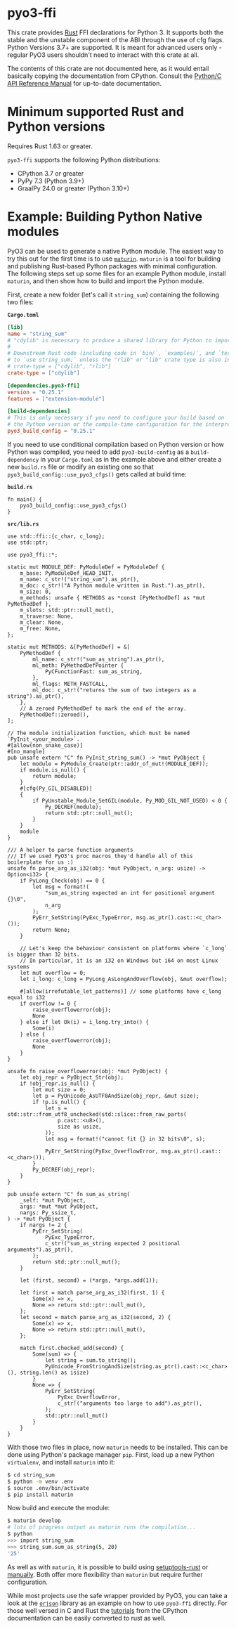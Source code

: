 # pyo3-ffi

This crate provides [Rust](https://www.rust-lang.org/) FFI declarations for Python 3.
It supports both the stable and the unstable component of the ABI through the use of cfg flags.
Python Versions 3.7+ are supported.
It is meant for advanced users only - regular PyO3 users shouldn't
need to interact with this crate at all.

The contents of this crate are not documented here, as it would entail
basically copying the documentation from CPython. Consult the [Python/C API Reference
Manual][capi] for up-to-date documentation.

# Minimum supported Rust and Python versions

Requires Rust 1.63 or greater.

`pyo3-ffi` supports the following Python distributions:
  - CPython 3.7 or greater
  - PyPy 7.3 (Python 3.9+)
  - GraalPy 24.0 or greater (Python 3.10+)

# Example: Building Python Native modules

PyO3 can be used to generate a native Python module. The easiest way to try this out for the
first time is to use [`maturin`]. `maturin` is a tool for building and publishing Rust-based
Python packages with minimal configuration. The following steps set up some files for an example
Python module, install `maturin`, and then show how to build and import the Python module.

First, create a new folder (let's call it `string_sum`) containing the following two files:

**`Cargo.toml`**

```toml
[lib]
name = "string_sum"
# "cdylib" is necessary to produce a shared library for Python to import from.
#
# Downstream Rust code (including code in `bin/`, `examples/`, and `tests/`) will not be able
# to `use string_sum;` unless the "rlib" or "lib" crate type is also included, e.g.:
# crate-type = ["cdylib", "rlib"]
crate-type = ["cdylib"]

[dependencies.pyo3-ffi]
version = "0.25.1"
features = ["extension-module"]

[build-dependencies]
# This is only necessary if you need to configure your build based on
# the Python version or the compile-time configuration for the interpreter.
pyo3_build_config = "0.25.1"
```

If you need to use conditional compilation based on Python version or how
Python was compiled, you need to add `pyo3-build-config` as a
`build-dependency` in your `Cargo.toml` as in the example above and either
create a new `build.rs` file or modify an existing one so that
`pyo3_build_config::use_pyo3_cfgs()` gets called at build time:

**`build.rs`**

```rust,ignore
fn main() {
    pyo3_build_config::use_pyo3_cfgs()
}
```

**`src/lib.rs`**
```rust,no_run
use std::ffi::{c_char, c_long};
use std::ptr;

use pyo3_ffi::*;

static mut MODULE_DEF: PyModuleDef = PyModuleDef {
    m_base: PyModuleDef_HEAD_INIT,
    m_name: c_str!("string_sum").as_ptr(),
    m_doc: c_str!("A Python module written in Rust.").as_ptr(),
    m_size: 0,
    m_methods: unsafe { METHODS as *const [PyMethodDef] as *mut PyMethodDef },
    m_slots: std::ptr::null_mut(),
    m_traverse: None,
    m_clear: None,
    m_free: None,
};

static mut METHODS: &[PyMethodDef] = &[
    PyMethodDef {
        ml_name: c_str!("sum_as_string").as_ptr(),
        ml_meth: PyMethodDefPointer {
            PyCFunctionFast: sum_as_string,
        },
        ml_flags: METH_FASTCALL,
        ml_doc: c_str!("returns the sum of two integers as a string").as_ptr(),
    },
    // A zeroed PyMethodDef to mark the end of the array.
    PyMethodDef::zeroed(),
];

// The module initialization function, which must be named `PyInit_<your_module>`.
#[allow(non_snake_case)]
#[no_mangle]
pub unsafe extern "C" fn PyInit_string_sum() -> *mut PyObject {
    let module = PyModule_Create(ptr::addr_of_mut!(MODULE_DEF));
    if module.is_null() {
        return module;
    }
    #[cfg(Py_GIL_DISABLED)]
    {
        if PyUnstable_Module_SetGIL(module, Py_MOD_GIL_NOT_USED) < 0 {
            Py_DECREF(module);
            return std::ptr::null_mut();
        }
    }
    module
}

/// A helper to parse function arguments
/// If we used PyO3's proc macros they'd handle all of this boilerplate for us :)
unsafe fn parse_arg_as_i32(obj: *mut PyObject, n_arg: usize) -> Option<i32> {
    if PyLong_Check(obj) == 0 {
        let msg = format!(
            "sum_as_string expected an int for positional argument {}\0",
            n_arg
        );
        PyErr_SetString(PyExc_TypeError, msg.as_ptr().cast::<c_char>());
        return None;
    }

    // Let's keep the behaviour consistent on platforms where `c_long` is bigger than 32 bits.
    // In particular, it is an i32 on Windows but i64 on most Linux systems
    let mut overflow = 0;
    let i_long: c_long = PyLong_AsLongAndOverflow(obj, &mut overflow);

    #[allow(irrefutable_let_patterns)] // some platforms have c_long equal to i32
    if overflow != 0 {
        raise_overflowerror(obj);
        None
    } else if let Ok(i) = i_long.try_into() {
        Some(i)
    } else {
        raise_overflowerror(obj);
        None
    }
}

unsafe fn raise_overflowerror(obj: *mut PyObject) {
    let obj_repr = PyObject_Str(obj);
    if !obj_repr.is_null() {
        let mut size = 0;
        let p = PyUnicode_AsUTF8AndSize(obj_repr, &mut size);
        if !p.is_null() {
            let s = std::str::from_utf8_unchecked(std::slice::from_raw_parts(
                p.cast::<u8>(),
                size as usize,
            ));
            let msg = format!("cannot fit {} in 32 bits\0", s);

            PyErr_SetString(PyExc_OverflowError, msg.as_ptr().cast::<c_char>());
        }
        Py_DECREF(obj_repr);
    }
}

pub unsafe extern "C" fn sum_as_string(
    _self: *mut PyObject,
    args: *mut *mut PyObject,
    nargs: Py_ssize_t,
) -> *mut PyObject {
    if nargs != 2 {
        PyErr_SetString(
            PyExc_TypeError,
            c_str!("sum_as_string expected 2 positional arguments").as_ptr(),
        );
        return std::ptr::null_mut();
    }

    let (first, second) = (*args, *args.add(1));

    let first = match parse_arg_as_i32(first, 1) {
        Some(x) => x,
        None => return std::ptr::null_mut(),
    };
    let second = match parse_arg_as_i32(second, 2) {
        Some(x) => x,
        None => return std::ptr::null_mut(),
    };

    match first.checked_add(second) {
        Some(sum) => {
            let string = sum.to_string();
            PyUnicode_FromStringAndSize(string.as_ptr().cast::<c_char>(), string.len() as isize)
        }
        None => {
            PyErr_SetString(
                PyExc_OverflowError,
                c_str!("arguments too large to add").as_ptr(),
            );
            std::ptr::null_mut()
        }
    }
}
```

With those two files in place, now `maturin` needs to be installed. This can be done using
Python's package manager `pip`. First, load up a new Python `virtualenv`, and install `maturin`
into it:
```bash
$ cd string_sum
$ python -m venv .env
$ source .env/bin/activate
$ pip install maturin
```

Now build and execute the module:
```bash
$ maturin develop
# lots of progress output as maturin runs the compilation...
$ python
>>> import string_sum
>>> string_sum.sum_as_string(5, 20)
'25'
```

As well as with `maturin`, it is possible to build using [setuptools-rust] or
[manually][manual_builds]. Both offer more flexibility than `maturin` but require further
configuration.


While most projects use the safe wrapper provided by PyO3,
you can take a look at the [`orjson`] library as an example on how to use `pyo3-ffi` directly.
For those well versed in C and Rust the [tutorials] from the CPython documentation
can be easily converted to rust as well.

[tutorials]: https://docs.python.org/3/extending/
[`orjson`]: https://github.com/ijl/orjson
[capi]: https://docs.python.org/3/c-api/index.html
[`maturin`]: https://github.com/PyO3/maturin "Build and publish crates with pyo3, rust-cpython and cffi bindings as well as rust binaries as python packages"
[`pyo3-build-config`]: https://docs.rs/pyo3-build-config
[feature flags]: https://doc.rust-lang.org/cargo/reference/features.html "Features - The Cargo Book"
[manual_builds]: https://pyo3.rs/latest/building-and-distribution.html#manual-builds "Manual builds - Building and Distribution - PyO3 user guide"
[setuptools-rust]: https://github.com/PyO3/setuptools-rust "Setuptools plugin for Rust extensions"
[PEP 384]: https://www.python.org/dev/peps/pep-0384 "PEP 384 -- Defining a Stable ABI"
[Features chapter of the guide]: https://pyo3.rs/latest/features.html#features-reference "Features Reference - PyO3 user guide"
